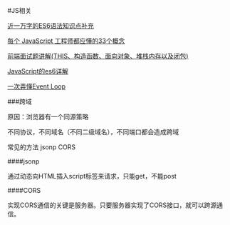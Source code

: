 #JS相关

[近一万字的ES6语法知识点补充](https://juejin.im/post/5c6234f16fb9a049a81fcca5) 

[每个 JavaScript 工程师都应懂的33个概念](https://github.com/stephentian/33-js-concepts) 

[前端面试题讲解(THIS、构造函数、面向对象、堆栈内存以及闭包)](https://www.bilibili.com/video/av24383268) 

[JavaScript的es6详解](https://www.bilibili.com/video/av25438199) 

[一次弄懂Event Loop](https://juejin.im/post/5c3d8956e51d4511dc72c200) 

###跨域

原因：浏览器有一个同源策略

不同协议，不同域名（不同二级域名），不同端口都会造成跨域

常见的方法 jsonp CORS 

####jsonp

通过动态向HTML插入script标签来请求，只能get，不能post

####CORS 

实现CORS通信的关键是服务器。只要服务器实现了CORS接口，就可以跨源通信。


